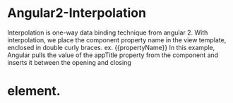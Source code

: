 # Angular2-Interpolation
Interpolation is one-way data binding technique from angular 2. With interpolation, we place the component property name in the view template, enclosed in double curly braces. ex. {{propertyName}}
In this example, Angular pulls the value of the appTitle property from the component and inserts it between the opening and closing <h1> element.
